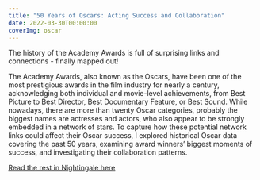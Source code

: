 ```yaml
---
title: "50 Years of Oscars: Acting Success and Collaboration"
date: 2022-03-30T00:00:00
coverImg: oscar
---
```


The history of the Academy Awards is full of surprising links and connections - finally mapped out!

<!--more-->

The Academy Awards, also known as the Oscars, have been one of the most prestigious awards in the film industry for nearly a century, acknowledging both individual and movie-level achievements, from Best Picture to Best  Director, Best Documentary Feature, or Best Sound. While nowadays, there are more than twenty Oscar categories, probably the biggest names are actresses and actors, who also appear to be strongly embedded in a network of stars. To capture how these potential network links could affect their Oscar success, I explored historical Oscar data covering the past 50 years, examining award winners’ biggest moments of success, and investigating their collaboration patterns.


[Read the rest in Nightingale here](https://nightingaledvs.com/50-years-of-oscars-acting-success-and-collaboration/)
